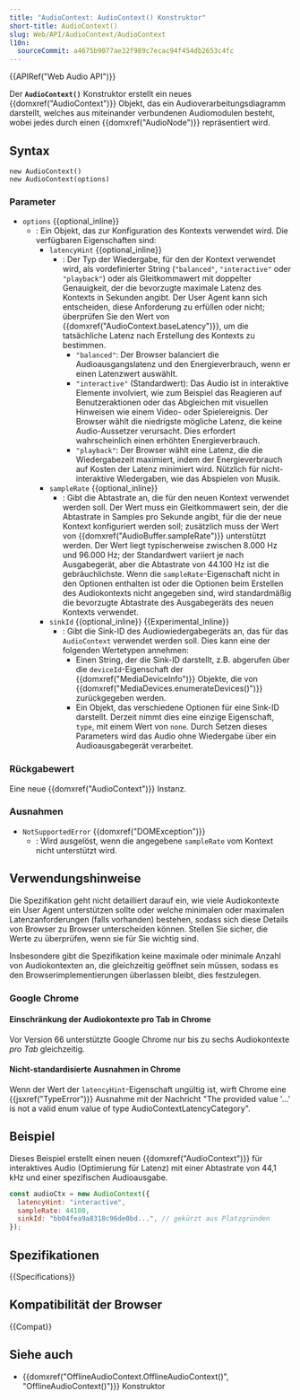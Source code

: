```yaml
---
title: "AudioContext: AudioContext() Konstruktor"
short-title: AudioContext()
slug: Web/API/AudioContext/AudioContext
l10n:
  sourceCommit: a4675b9077ae32f989c7ecac94f454db2653c4fc
---
```


{{APIRef("Web Audio API")}}

Der **`AudioContext()`** Konstruktor
erstellt ein neues {{domxref("AudioContext")}} Objekt, das ein Audioverarbeitungsdiagramm darstellt, welches aus miteinander verbundenen Audiomodulen besteht, wobei jedes durch einen {{domxref("AudioNode")}} repräsentiert wird.

## Syntax

```js-nolint
new AudioContext()
new AudioContext(options)
```

### Parameter

- `options` {{optional_inline}}
  - : Ein Objekt, das zur Konfiguration des Kontexts verwendet wird. Die verfügbaren Eigenschaften sind:
    - `latencyHint` {{optional_inline}}
      - : Der Typ der Wiedergabe, für den der Kontext verwendet wird, als vordefinierter String (`"balanced"`, `"interactive"` oder `"playback"`) oder als Gleitkommawert mit doppelter Genauigkeit, der die bevorzugte maximale Latenz des Kontexts in Sekunden angibt. Der User Agent kann sich entscheiden, diese Anforderung zu erfüllen oder nicht; überprüfen Sie den Wert von {{domxref("AudioContext.baseLatency")}}, um die tatsächliche Latenz nach Erstellung des Kontexts zu bestimmen.
        - `"balanced"`: Der Browser balanciert die Audioausgangslatenz und den Energieverbrauch, wenn er einen Latenzwert auswählt.
        - `"interactive"` (Standardwert): Das Audio ist in interaktive Elemente involviert, wie zum Beispiel das Reagieren auf Benutzeraktionen oder das Abgleichen mit visuellen Hinweisen wie einem Video- oder Spielereignis. Der Browser wählt die niedrigste mögliche Latenz, die keine Audio-Aussetzer verursacht. Dies erfordert wahrscheinlich einen erhöhten Energieverbrauch.
        - `"playback"`: Der Browser wählt eine Latenz, die die Wiedergabezeit maximiert, indem der Energieverbrauch auf Kosten der Latenz minimiert wird. Nützlich für nicht-interaktive Wiedergaben, wie das Abspielen von Musik.
    - `sampleRate` {{optional_inline}}
      - : Gibt die Abtastrate an, die für den neuen Kontext verwendet werden soll. Der Wert muss ein Gleitkommawert sein, der die Abtastrate in Samples pro Sekunde angibt, für die der neue Kontext konfiguriert werden soll; zusätzlich muss der Wert von {{domxref("AudioBuffer.sampleRate")}} unterstützt werden. Der Wert liegt typischerweise zwischen 8.000 Hz und 96.000 Hz; der Standardwert variiert je nach Ausgabegerät, aber die Abtastrate von 44.100 Hz ist die gebräuchlichste. Wenn die `sampleRate`-Eigenschaft nicht in den Optionen enthalten ist oder die Optionen beim Erstellen des Audiokontexts nicht angegeben sind, wird standardmäßig die bevorzugte Abtastrate des Ausgabegeräts des neuen Kontexts verwendet.
    - `sinkId` {{optional_inline}} {{Experimental_Inline}}
      - : Gibt die Sink-ID des Audiowiedergabegeräts an, das für das `AudioContext` verwendet werden soll. Dies kann eine der folgenden Wertetypen annehmen:
        - Einen String, der die Sink-ID darstellt, z.B. abgerufen über die `deviceId`-Eigenschaft der {{domxref("MediaDeviceInfo")}} Objekte, die von {{domxref("MediaDevices.enumerateDevices()")}} zurückgegeben werden.
        - Ein Objekt, das verschiedene Optionen für eine Sink-ID darstellt. Derzeit nimmt dies eine einzige Eigenschaft, `type`, mit einem Wert von `none`. Durch Setzen dieses Parameters wird das Audio ohne Wiedergabe über ein Audioausgabegerät verarbeitet.

### Rückgabewert

Eine neue {{domxref("AudioContext")}} Instanz.

### Ausnahmen

- `NotSupportedError` {{domxref("DOMException")}}
  - : Wird ausgelöst, wenn die angegebene `sampleRate` vom Kontext nicht unterstützt wird.

## Verwendungshinweise

Die Spezifikation geht nicht detailliert darauf ein, wie viele Audiokontexte ein User Agent unterstützen sollte oder welche minimalen oder maximalen Latenzanforderungen (falls vorhanden) bestehen, sodass sich diese Details von Browser zu Browser unterscheiden können. Stellen Sie sicher, die Werte zu überprüfen, wenn sie für Sie wichtig sind.

Insbesondere gibt die Spezifikation keine maximale oder minimale Anzahl von Audiokontexten an, die gleichzeitig geöffnet sein müssen, sodass es den Browserimplementierungen überlassen bleibt, dies festzulegen.

### Google Chrome

#### Einschränkung der Audiokontexte pro Tab in Chrome

Vor Version 66 unterstützte Google Chrome nur bis zu sechs Audiokontexte _pro Tab_ gleichzeitig.

#### Nicht-standardisierte Ausnahmen in Chrome

Wenn der Wert der `latencyHint`-Eigenschaft ungültig ist, wirft Chrome eine {{jsxref("TypeError")}} Ausnahme mit der Nachricht "The provided value '...' is not a valid enum value of type AudioContextLatencyCategory".

## Beispiel

Dieses Beispiel erstellt einen neuen {{domxref("AudioContext")}} für interaktives Audio (Optimierung für Latenz) mit einer Abtastrate von 44,1 kHz und einer spezifischen Audioausgabe.

```js
const audioCtx = new AudioContext({
  latencyHint: "interactive",
  sampleRate: 44100,
  sinkId: "bb04fea9a8318c96de0bd...", // gekürzt aus Platzgründen
});
```

## Spezifikationen

{{Specifications}}

## Kompatibilität der Browser

{{Compat}}

## Siehe auch

- {{domxref("OfflineAudioContext.OfflineAudioContext()", "OfflineAudioContext()")}} Konstruktor
